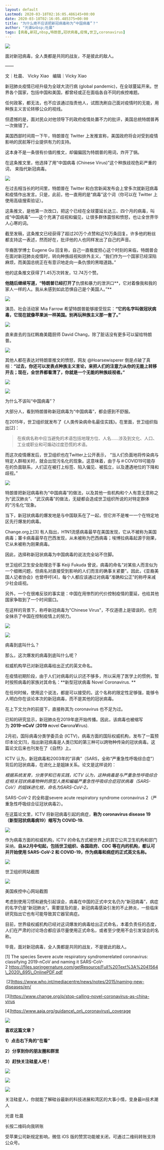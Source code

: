 ```yaml
---
layout: default
Lastmod: 2020-03-18T02:16:05.486145+00:00
date: 2020-03-18T02:16:05.485375+00:00
title: "为什么绝不应该把新冠病毒称为“中国病毒”？"
author: "光谱&nbsp;杜晨"
tags: [病毒,新冠,nbsp,特朗普,冠状病毒,疫情,世卫,coronavirus]
---
```


  

  

![](https://images.weserv.nl/?url=https%3A//mmbiz.qpic.cn/mmbiz_jpg/cn2WtQ1Q5KRzxIjcUn1fgv5PxQw2j0CyLu7lh6sqNGz3Zma2iak1ZxOOH4b9zVnZgxrB2W1F8dSu2A6EWvy5sMA/640%3Fwx_fmt%3Djpeg)

面对新冠病毒，全人类都是共同的战友，不是彼此的敌人。

——

文｜杜晨、 Vicky Xiao   编辑｜Vicky Xiao

  

新冠肺炎疫情已经升级为全球大流行病 (global pandemic)，在全球蔓延开来。世界各个国家，包括中国和美国，都曾经或正在面临各自不同的疾控难题。

任何政客，都无法，也不应该通过指责他人，试图洗刷自己面对疫情时的无能，用种族主义言论转移公众的视线。

但遗憾的是，面对民众对他领导下的政府疫情处置不力的批评，美国总统特朗普再一次做错了。  

美国西部时间周一下午，特朗普在 Twitter 上发推宣称，美国政府将会对受到疫情影响的民航等行业提供有力的支持。  

这本身不是一条很有价值的推文，却偏偏因为特朗普的用词，炸开了锅。

在这条推文里，他选择了用“中国病毒 (Chinese Virus)”这个种族歧视色彩严重的词， 来指代新冠病毒。  

![](https://images.weserv.nl/?url=https%3A//mmbiz.qpic.cn/mmbiz_png/cn2WtQ1Q5KRzxIjcUn1fgv5PxQw2j0CydfibLdeX9jJHoEvEpCKGFoo76zG5sXY8Q1G0ibX9rFJZC4wlyBjhnBIA/640%3Fwx_fmt%3Dpng)

在过去相当长的时间里，特朗普在 Twitter 和白宫新闻发布会上曾多次就新冠病毒和疫情作出发言。只是，此前，他一直用的是“病毒”这个词（你可以在 Twitter 上使用高级搜索验证）。

这条推文，是他第一次改口，把这个已经在全球蔓延长达三、四个月的病毒，叫成“中国病毒”——这个充满了歧视和偏见，让很多群体震惊和愤怒，也让全世界华人心寒的词。

截至发稿，这条推文已经获得了超过20万个点赞和近10万条回复。许多他的粉丝都支持这一表述，然而好在，批评他的人也同样发出了自己的声音。

华裔医学博士 Eugene Gu 回复称，自己一直极度担心这个时刻的来临，特朗普会在面对新冠肺炎疫情时，转向种族歧视和排外主义，“我们作为一个国家已经深陷麻烦，而美国总统正在有意识地走向一条仇恨的黑暗道路。”

他的这条推文获得了1.45万次转发，12.74万个赞。

**他随后继续写道，“特朗普已经打开了**仇恨和暴力的泄洪口**，它对着像我和我的家人一样的人。我从未感到如此恐惧自己是个美国人。”**

![](https://images.weserv.nl/?url=https%3A//mmbiz.qpic.cn/mmbiz_png/cn2WtQ1Q5KRzxIjcUn1fgv5PxQw2j0CyCCEzkndhyYqdibrFyTW49GMic6y7fNhBu2ItbibEM23zS0Q4m8oUbMyXQ/640%3Fwx_fmt%3Dpng)

演员、社会活动家 Mia Farrow 希望特朗普能够接受现实：**“它的名字叫做冠状病毒，它现在就像苹果派一样美国。别再玩种族主义那一套了。”**

![](https://images.weserv.nl/?url=https%3A//mmbiz.qpic.cn/mmbiz_png/cn2WtQ1Q5KRzxIjcUn1fgv5PxQw2j0CyHtUEEG62ficTOZpWfsgSZFylBRtdvGaB3fwvibzlny6oz7sfWJtmlZlw/640%3Fwx_fmt%3Dpng)

直来直去的当红韩裔美籍厨师 David Chang，除了脏话没有更多可以留给特朗普。

![](https://images.weserv.nl/?url=https%3A//mmbiz.qpic.cn/mmbiz_png/cn2WtQ1Q5KRzxIjcUn1fgv5PxQw2j0CymbfgWbicibHwTXm3e6hOk23xQKdcLTUPZZ52uGhXAYibljnn9DkEibYBAg/640%3Fwx_fmt%3Dpng)

其他人都在表达对特朗普推文的愤怒，网友 @Hoarsewisperer 倒是点破了真相：**“过去，你还可以发表点种族主义言论，来把人们的注意力从你的无能上转移开去；现在，全世界都看清了，你就是一个无能的种族歧视者。”**

![](https://images.weserv.nl/?url=https%3A//mmbiz.qpic.cn/mmbiz_png/cn2WtQ1Q5KRzxIjcUn1fgv5PxQw2j0CywTwIAI9TQAVgfibYhqYOhibUG7Kd67ibUDHFqJqia3zW5WgwACoSXraBibQ/640%3Fwx_fmt%3Dpng)

![](https://images.weserv.nl/?url=https%3A//mmbiz.qpic.cn/mmbiz_png/cn2WtQ1Q5KRzxIjcUn1fgv5PxQw2j0Cy0w3QnQ2dbBpr8GqMpiany2oJyhHiaAztLdmeavYmwVqzXbz9Z3nCkib5g/640%3Fwx_fmt%3Dpng)

为什么不该叫“中国病毒”？

大部分人，看到特朗普称新冠病毒为“中国病毒”，都会感到不舒服。

在2015年，世卫组织就发布了《人类传染病命名最佳实践》。在里面，世卫组织指出\[2\]：

> 在疾病名称中应当避免的术语包括地理方位、人名……涉及到文化、人口、工业或职业和可煽动过度恐慌的术语。

而这次疫情爆发后，世卫组织也在Twitter上公开表示， “当人们负面地将传染病与特定人群相关时，就会出现污名化的现象。这意味着，由于与＃COVID19可能存在的负面联系，人们正在被打上标签、陷入偏见、被孤立，以及遭遇地位的下降和歧视。”

![](https://images.weserv.nl/?url=https%3A//mmbiz.qpic.cn/mmbiz_png/cn2WtQ1Q5KRzxIjcUn1fgv5PxQw2j0CySZlBTu8xapIKtKPk84lZFreGBOsZicl32rjP13Jx4z8MPkVtXLpNZxA/640%3Fwx_fmt%3Dpng)

特朗普把新冠病毒称为“中国病毒”的做法，以及其他一些机构和个人有意无意称之为“武汉肺炎”、“武汉病毒”的做法，无疑都会造成世卫组织所说的对特定群体的“污名化”现象。

当下，新冠状病毒的爆发地是与中国联系在了一起，但它并不是唯一一个在特定地区先行爆发的病毒。

Change.org上\[3\] 有人指出，H1N1流感病毒最早在美国发现，它从不被称为美国病毒；寨卡病毒最早在巴西发现，从未被称为巴西病毒；埃博拉病毒起源于刚果，它从未被称为刚果病毒。

因此，选择称新冠状病毒为中国病毒的说法完全站不住脚。

世卫组织卫生安全助理总干事 Keiji Fukuda 曾说，病毒的命名“对某些人而言似为一个细微问题，但病名对直接受到影响的人们而言的确事关紧要”。因此，《亚裔美国人记者协会》也曾呼吁\[4\]，每个人都应该通过对病毒“准确和公正”的称呼来减少社会歧视。

另外，一个在很难反驳的事实是：中国在用惨烈的代价控制疫情的蔓延，也给其他国家争取到了一个时间窗口。

在这样的背景下，称呼新冠病毒为"Chinese Virus"，不仅道德上是错误的，也完全抹杀了中国在控制疫情上的努力。

![](https://images.weserv.nl/?url=https%3A//mmbiz.qpic.cn/mmbiz_jpg/cn2WtQ1Q5KRzxIjcUn1fgv5PxQw2j0CyXcw3zhvic0GEvTURDtBGAGB9hbg2WkocDVu80YGXX7pF4hFxej9YDTg/640%3Fwx_fmt%3Djpeg)

![](https://images.weserv.nl/?url=https%3A//mmbiz.qpic.cn/mmbiz_png/cn2WtQ1Q5KRzxIjcUn1fgv5PxQw2j0Cy0w3QnQ2dbBpr8GqMpiany2oJyhHiaAztLdmeavYmwVqzXbz9Z3nCkib5g/640%3Fwx_fmt%3Dpng)

病毒到底叫什么？

那么，这次爆发的病毒到底叫什么呢？

权威机构早已对新冠病毒给出正式的英文命名。

在疫情初期阶段，由于人们对病毒的认识还不够多，所以采用了医学上的惯例，暂时按照病毒的家族对其命名：**新型冠状病毒 Novel Coronavirus. **

在任何时候，使用这个说法，都是可以接受的。这个名称的限定性足够强，能够令人明白你在谈论本次的新冠病毒，而不是其他的冠状病毒。

在上下文允许的前提下，直接称其为 coronavirus 也不足为过。

已知的研究显示，新冠肺炎在2019年底开始传播。因此，该病毒也被缩写为 **2019-nCoV** (**2019** **n**ovel **Co**rona**V**irus).

2月初，国际病毒分类学委员会 (ICTV)，病毒方面的国际权威机构，发布了一篇预印本论文\[1\]，指出新冠病毒是人类已知的第三种可以跨物种传染的冠状病毒。这篇论文后来也刊发在了《自然》上。

ICTV 认为，新冠病毒和2003年的“非典”（SARS，全称“严重急性呼吸综合症”）背后的冠状病毒，在进化上是姐妹关系。论文是这样说的：

_根据系统发育，分类学和已有实践，ICTV 认为，这种病毒是与严重急性呼吸综合症相关冠状病毒物种的原型人类和蝙蝠严重急性呼吸综合症冠状病毒（SARS-CoV）的姐妹进化枝，命名为SARS-CoV-2。_

SARS-CoV-2 的全称是severe acute respiratory syndrome coronavirus 2（严重急性呼吸综合征冠状病毒2）。

在这篇论文里，ICTV 将新冠病毒引起的病症，**称为 coronavirus disease 19（**新型冠状病毒病19**）缩写为 COVID-19.**

**![](https://images.weserv.nl/?url=https%3A//mmbiz.qpic.cn/mmbiz_png/cn2WtQ1Q5KRzxIjcUn1fgv5PxQw2j0CyPn1FCT4armTcUQvoXBLrvAK4BmUfj6rkF9u0Qib1t2Vibu3gJ68VX1VA/640%3Fwx_fmt%3Dpng)**

作为病毒方面的权威机构，ICTV 的命名方式被世界上的其它公共卫生机构和部门采纳。**自从2月中旬起，包括世卫组织、各国政府、CDC 等在内的机构，都认可并开始使用 SARS-CoV-2 和 COVID-19，作为病毒和病症的正式英文名称。**

![](https://images.weserv.nl/?url=https%3A//mmbiz.qpic.cn/mmbiz_png/cn2WtQ1Q5KRzxIjcUn1fgv5PxQw2j0Cy9L234dWo0jF72rGqTicxibYc24BV3fvriaPDcNXldYAc9Iwnv9RRjOpSQ/640%3Fwx_fmt%3Dpng)

世卫组织网站截图

![](https://images.weserv.nl/?url=https%3A//mmbiz.qpic.cn/mmbiz_png/cn2WtQ1Q5KRzxIjcUn1fgv5PxQw2j0CyVQkFHlYh3GibTiaK3urjAyHjBQibPaLfiatktv6EHdociaZRzkmf3AxsJqg/640%3Fwx_fmt%3Dpng)

美国疾控中心网站截图

考虑到使用习惯和避免引起误会，病毒在中国的正式中文名仍为“新冠病毒”，病症的名字仍是“新冠肺炎”。需要提及的是，新冠病毒感染引发的不止肺炎，一些临床研究指出它也有可能导致其它器官病症。

目前，世界级权威机构已经对这词爆发的病毒给出正式命名，本着负责任的态度，人们在严肃的讨论场合都应该尽量使用正式命名，或者至少使用不会引发误会的名称。

毕竟，面对新冠病毒，全人类都是共同的战友，不是彼此的敌人。

\[1\] The species Severe acute respiratory syndromerelated coronavirus: classifying 2019-nCoV and naming it SARS-CoV-2 https://files.springernature.com/getResource/Full%20Text%3A%2041564\_2020\_695\_OnlinePDF.pdf

 \[2\]https://www.who.int/mediacentre/news/notes/2015/naming-new-diseases/en/

\[3\]https://www.change.org/p/stop-calling-novel-coronavirus-as-china-virus

\[4\]https://www.aaja.org/guidance\_on\_coronavirus\_coverage

![](https://images.weserv.nl/?url=https%3A//mmbiz.qpic.cn/mmbiz_png/cn2WtQ1Q5KSaAibwHE1Y48uXsicqOmbWWEKEZknqxMIqEGuOAKqiaQ0GAicbKfcxUCJibicvcBzRoH0CP29EHADIjLUA/640%3Fwx_fmt%3Dpng)

  

  

**喜欢这篇文章？**

  

  

**1）点击右下角的“在看”**

**2）分享到你的朋友圈和群里**

**3）赶快关注硅星人吧！**

![](https://images.weserv.nl/?url=https%3A//mmbiz.qpic.cn/mmbiz_png/cn2WtQ1Q5KTjx9juhZk9WPSllLiaC5vBicRtmaOrnCotPWjGJc6oGNkX0dxbZDmWegHfD1icESicIK4UeDD0w31XDA/640%3Fwx_fmt%3Dpng)

![](https://images.weserv.nl/?url=https%3A//mmbiz.qpic.cn/mmbiz_jpg/cn2WtQ1Q5KTjx9juhZk9WPSllLiaC5vBicwzhpDG8f4ZZ4nPGRODGVKgnj2Sy3MasUjFQtyJ89CrYmApfnHO4mZw/640%3Fwx_fmt%3Djpeg)

![](https://images.weserv.nl/?url=https%3A//mmbiz.qpic.cn/mmbiz_png/cn2WtQ1Q5KTjx9juhZk9WPSllLiaC5vBicfUJSQmXfkDib2Wv0QcMjQLMnppOd0ppWwZlFwLQ1Tqr4ToPXTImNTrQ/640%3Fwx_fmt%3Dpng)

关注硅星人，你就能了解硅谷最新的科技进展和湾区的大事小情，变身最in技术潮人

  

  

光谱 杜晨

长按二维码向我转账

受苹果公司新规定影响，微信 iOS 版的赞赏功能被关闭，可通过二维码转账支持公众号。


